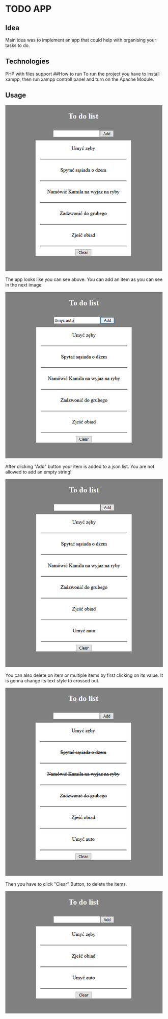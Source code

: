 # TODO APP

## Idea
Main idea was to implement an app that could help with organising your tasks to do.
## Technologies
PHP with files support
##How to run
To run the project you have to install xampp, then run xampp controll panel and turn on the Apache Module.

## Usage

![MainView](./images/items.png)

The app looks like you can see above.
You can add an item as you can see in the next image

![BeginningAddingItem](./images/beginAddingItems.png)

After clicking "Add" button your item is added to a json list. You are not allowed to add an empty string!

![ItemAdded](./images/itemAdded.png)

You can also delete on item or multiple items by first clicking on its value.
It is gonna change its text style to crossed out.

![ChooseItemsToDelete](./images/beginDeletingItems.png)

Then you have to click "Clear" Button, to delete the items.

![ItemsDeleted](./images/itemsDeleted.png)

